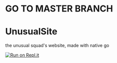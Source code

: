 # GO TO MASTER BRANCH

# UnusualSite
the unusual squad's website, made with native go

[![Run on Repl.it](https://replit.com/badge/github/123azerty123/UnusualSite)](https://replit.com/new/github/123azerty123/UnusualSite)

